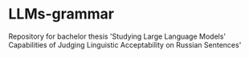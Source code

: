 # LLMs-grammar
Repository for bachelor thesis 'Studying Large Language Models' Capabilities of Judging Linguistic Acceptability on Russian Sentences'
